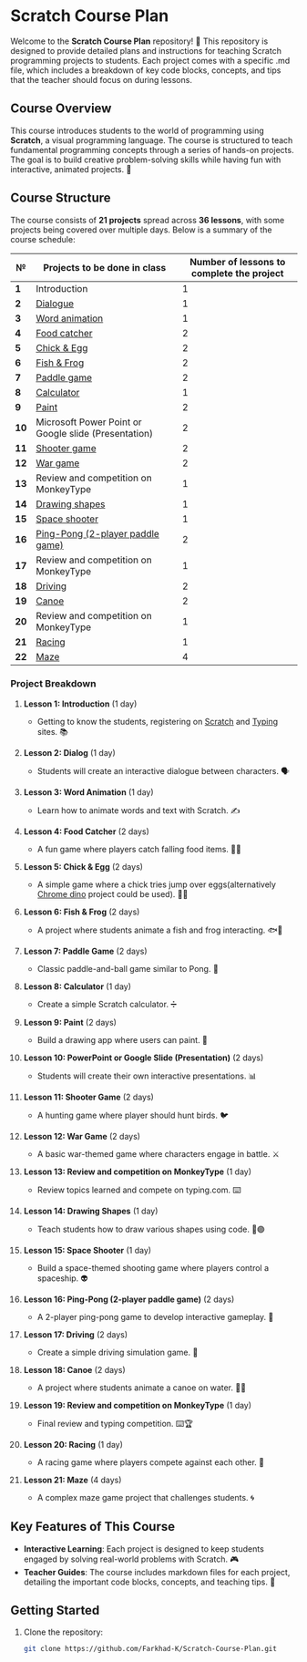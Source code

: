 # Scratch Course Plan

Welcome to the **Scratch Course Plan** repository! 🎉 This repository is designed to provide detailed plans and instructions for teaching Scratch programming projects to students. Each project comes with a specific .md file, which includes a breakdown of key code blocks, concepts, and tips that the teacher should focus on during lessons.

## Course Overview

This course introduces students to the world of programming using **Scratch**, a visual programming language. The course is structured to teach fundamental programming concepts through a series of hands-on projects. The goal is to build creative problem-solving skills while having fun with interactive, animated projects. 🚀

## Course Structure

The course consists of **21 projects** spread across **36 lessons**, with some projects being covered over multiple days. Below is a summary of the course schedule:

| **№** | **Projects to be done in class** | **Number of lessons to complete the project** |
|---------|-----------------------------------|------------------|
| **1**   | Introduction                     | 1 |
| **2**   | [Dialogue](./Projects/)                           | 1 |
| **3**   | [Word animation](./Projects/ilmhub-animation.sb3)                   | 1 |
| **4**   | [Food catcher](./Projects/Food%20catcher.sb3)                     | 2 |
| **5**   | [Chick & Egg](./Projects/Jump%20chick.sb3)                      | 2 |
| **6**   | [Fish & Frog](./Projects/Fish%20&%20Frog.sb3)                      | 2 |
| **7**   | [Paddle game](./Projects/Paddle%20game.sb3)                      | 2 |
| **8**   | [Calculator](./Projects/Calculator.sb3)                       | 1 |
| **9**   | [Paint](./Projects/Paint.sb3)                            | 2 |
| **10**  | Microsoft Power Point or Google slide (Presentation) | 2 |
| **11**  | [Shooter game](./Projects/Shooter%20game.sb3)                     | 2 |
| **12**  | [War game](./Projects/War%20game.sb3)                         | 2 |
| **13**  | Review and competition on MonkeyType | 1 |
| **14**  | [Drawing shapes](./Projects/Drawing%20shapes.sb3)                   | 1 |
| **15**  | [Space shooter](./Projects/Space%20Shooter.sb3)                    | 1 |
| **16**  | [Ping-Pong (2-player paddle game)](./Projects/Ping-Pong.sb3) | 2 |
| **17**  | Review and competition on MonkeyType | 1 |
| **18**  | [Driving](./Projects/Racing.sb3)                          | 2 |
| **19**  | [Canoe](./Projects/Canoe.sb3)                            | 2 |
| **20**  | Review and competition on MonkeyType | 1 |
| **21**  | [Racing](./Projects/Racing.sb3)                           | 1 |
| **22**  | [Maze](./Projects/Maze.sb3)                             | 4 |

### Project Breakdown

1. **Lesson 1: Introduction** (1 day)  
   - Getting to know the students, registering on [Scratch](https://scratch.mit.edu/) and [Typing](https://www.typing.com/) sites. 📚

2. **Lesson 2: Dialog** (1 day)  
   - Students will create an interactive dialogue between characters. 🗣️

3. **Lesson 3: Word Animation** (1 day)  
   - Learn how to animate words and text with Scratch. ✍️

4. **Lesson 4: Food Catcher** (2 days)  
   - A fun game where players catch falling food items. 🍎🍔

5. **Lesson 5: Chick & Egg** (2 days)  
   - A simple game where a chick tries jump over eggs(alternatively [Chrome dino](./Projects/Chrome-dino.sb3) project could be used). 🐣🥚

6. **Lesson 6: Fish & Frog** (2 days)  
   - A project where students animate a fish and frog interacting. 🐟🐸

7. **Lesson 7: Paddle Game** (2 days)  
   - Classic paddle-and-ball game similar to Pong. 🏓

8. **Lesson 8: Calculator** (1 day)  
   - Create a simple Scratch calculator. ➗

9. **Lesson 9: Paint** (2 days)  
   - Build a drawing app where users can paint. 🎨

10. **Lesson 10: PowerPoint or Google Slide (Presentation)** (2 days)  
    - Students will create their own interactive presentations. 📊

11. **Lesson 11: Shooter Game** (2 days)  
    - A hunting game where player should hunt birds. 🐦

12. **Lesson 12: War Game** (2 days)  
    - A basic war-themed game where characters engage in battle. ⚔️

13. **Lesson 13: Review and competition on MonkeyType** (1 day)  
    - Review topics learned and compete on typing.com. ⌨️

14. **Lesson 14: Drawing Shapes** (1 day)  
    - Teach students how to draw various shapes using code. 🔵🟣

15. **Lesson 15: Space Shooter** (1 day)  
    - Build a space-themed shooting game where players control a spaceship. 👽

16. **Lesson 16: Ping-Pong (2-player paddle game)** (2 days)  
    - A 2-player ping-pong game to develop interactive gameplay. 🏓

17. **Lesson 17: Driving** (2 days)  
    - Create a simple driving simulation game. 🚗

18. **Lesson 18: Canoe** (2 days)  
    - A project where students animate a canoe on water. 🚣‍♂️

19. **Lesson 19: Review and competition on MonkeyType** (1 day)  
    - Final review and typing competition. ⌨️🏆

20. **Lesson 20: Racing** (1 day)  
    - A racing game where players compete against each other. 🏁

21. **Lesson 21: Maze** (4 days)  
    - A complex maze game project that challenges students. 🌀

## Key Features of This Course

- **Interactive Learning**: Each project is designed to keep students engaged by solving real-world problems with Scratch. 🎮
- **Teacher Guides**: The course includes markdown files for each project, detailing the important code blocks, concepts, and teaching tips. 📑

## Getting Started

1. Clone the repository:
   ```bash
   git clone https://github.com/Farkhad-K/Scratch-Course-Plan.git
